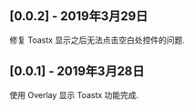 ## [0.0.2] - 2019年3月29日
修复 Toastx 显示之后无法点击空白处控件的问题.

## [0.0.1] - 2019年3月28日
使用 Overlay 显示 Toastx 功能完成.
